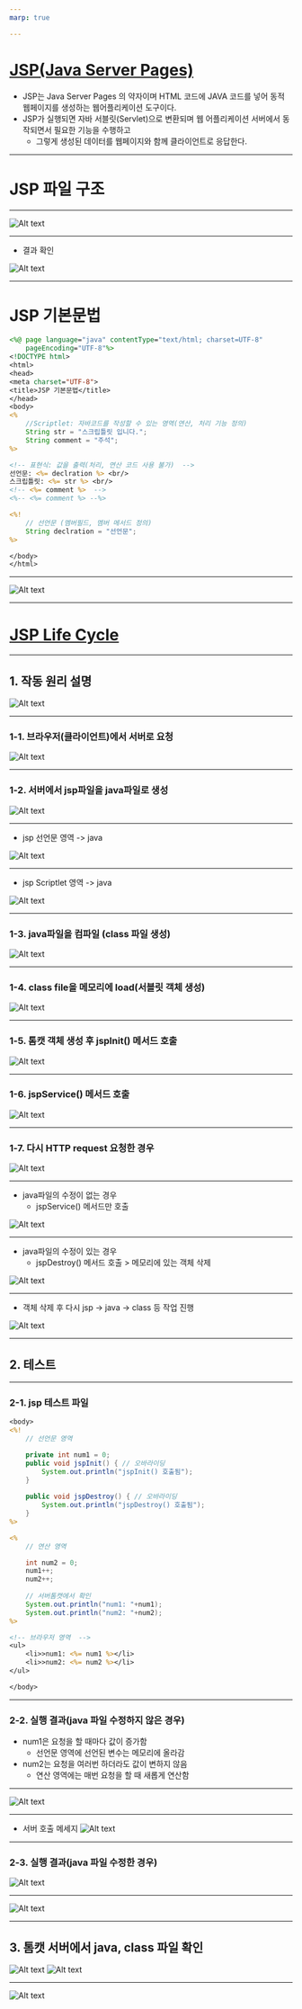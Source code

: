 ```yaml
---
marp: true

---
```

# [JSP(Java Server Pages)](https://devlog-wjdrbs96.tistory.com/152)
- JSP는 Java Server Pages 의 약자이며 HTML 코드에 JAVA 코드를 넣어 동적 웹페이지를 생성하는 웹어플리케이션 도구이다. 
- JSP가 실행되면 자바 서블릿(Servlet)으로 변환되며 웹 어플리케이션 서버에서 동작되면서 필요한 기능을 수행하고 
	- 그렇게 생성된 데이터를 웹페이지와 함께 클라이언트로 응답한다.



---
# JSP 파일 구조

---
![Alt text](./img/jsp/image.png)

---
- 결과 확인 

![Alt text](./img/jsp/image-1.png)

---
# JSP 기본문법 

```jsp
<%@ page language="java" contentType="text/html; charset=UTF-8"
    pageEncoding="UTF-8"%>
<!DOCTYPE html>
<html>
<head>
<meta charset="UTF-8">
<title>JSP 기본문법</title>
</head>
<body>
<%
	//Scriptlet: 자바코드를 작성할 수 있는 영역(연산, 처리 기능 정의)
	String str = "스크립틀릿 입니다.";
	String comment = "주석";
%>

<!-- 표현식: 값을 출력(처리, 연산 코드 사용 불가)  -->
선언문: <%= declration %> <br/>
스크립틀릿: <%= str %> <br/>
<!-- <%= comment %>  -->  
<%-- <%= comment %> --%>

<%!
	// 선언문 (멤버필드, 멤버 메서드 정의)
	String declration = "선언문";
%>

</body>
</html>
```

---
![Alt text](./img/jsp/image-2.png)

---
# [JSP Life Cycle](https://youtu.be/R2nQxGVH80w?si=BJeh_Q23EidpRrH0)

---

## 1. 작동 원리 설명
![Alt text](./img/jsp/image1.png)


---
### 1-1. 브라우저(클라이언트)에서 서버로 요청 
![Alt text](./img/jsp/image-3.png)

---
### 1-2. 서버에서 jsp파일을 java파일로 생성 
![Alt text](./img/jsp/image-4.png)

---
- jsp 선언문 영역 -> java

![Alt text](./img/jsp/image-5.png)

---
- jsp Scriptlet 영역 -> java

![Alt text](./img/jsp/image-6.png)

---
### 1-3. java파일을 컴파일 (class 파일 생성)
![Alt text](./img/jsp/image-7.png)

---
### 1-4. class file을 메모리에 load(서블릿 객체 생성)
![Alt text](./img/jsp/image-8.png)

---
### 1-5. 톰캣 객체 생성 후 jsplnit() 메서드 호출 
![Alt text](./img/jsp/image-9.png)

---
### 1-6. jspService() 메서드 호출 
![Alt text](./img/jsp/image-11.png)

---
### 1-7. 다시 HTTP request 요청한 경우 
![Alt text](./img/jsp/image-12.png)

---
- java파일의 수정이 없는 경우 
  - jspService() 메서드만 호출 

![Alt text](./img/jsp/image-16.png)

---
- java파일의 수정이 있는 경우 
  - jspDestroy() 메서드 호출 > 메모리에 있는 객체 삭제 

![Alt text](./img/jsp/image-14.png)

---
- 객체 삭제 후 다시 jsp -> java -> class 등 작업 진행 

![Alt text](./img/jsp/image-15.png)

---
## 2. 테스트 

---
### 2-1. jsp 테스트 파일 
```jsp
<body>
<%!
	// 선언문 영역 

	private int num1 = 0;
	public void jspInit() { // 오바라이딩 
		System.out.println("jspInit() 호출됨");
	}
	
	public void jspDestroy() { // 오바라이딩 
		System.out.println("jspDestroy() 호출됨");
	}
%>

<%
	// 연산 영역 

	int num2 = 0;
	num1++;
	num2++;
	
	// 서버톰캣에서 확인 
	System.out.println("num1: "+num1);
	System.out.println("num2: "+num2);
%>

<!-- 브라우저 영역  -->
<ul>
	<li>>num1: <%= num1 %></li>
	<li>>num2: <%= num2 %></li>
</ul>

</body>
```

---
### 2-2. 실행 결과(java 파일 수정하지 않은 경우) 
- num1은 요청을 할 때마다 값이 증가함 
  - 선언문 영역에 선언된 변수는 메모리에 올라감 
- num2는 요청을 여러번 하더라도 값이 변하지 않음 
  - 연산 영역에는 매번 요청을 할 때 새롭게 연산함 

---
![Alt text](./img/jsp/image-17.png)

---
- 서버 호출 메세지 
![Alt text](./img/jsp/image-18.png)

---
### 2-3. 실행 결과(java 파일 수정한 경우)
![Alt text](./img/jsp/image-20.png)

---
![Alt text](./img/jsp/image-21.png)

---
## 3. 톰캣 서버에서 java, class 파일 확인 

![Alt text](./img/jsp/image-23.png)
![Alt text](./img/jsp/image-24.png)

---
![Alt text](./img/jsp/image-25.png)


